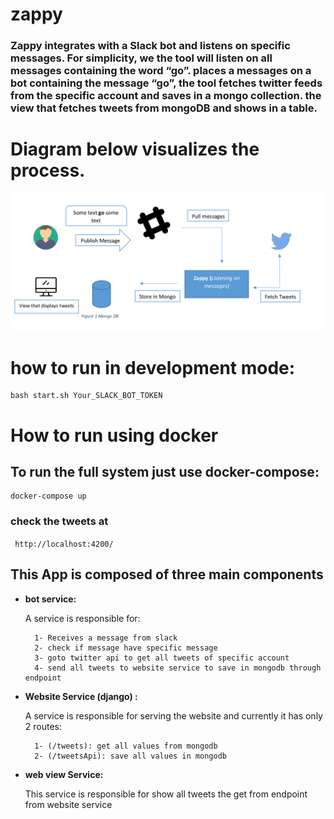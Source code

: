 # zappy

### Zappy integrates with a Slack bot and listens on specific messages. For simplicity, we the tool will listen on all messages containing the word “go”. places a messages on a bot containing the message “go”, the tool fetches twitter feeds from the specific account and saves in a mongo collection. the view that fetches tweets from mongoDB and shows in a table.

# Diagram below visualizes the process.

![Image description](zappy.png)


# how to run in development mode:
 ```
 bash start.sh Your_SLACK_BOT_TOKEN
 ```

# How to run using docker 
## To run the full system just use docker-compose:

``` 
docker-compose up 
```

### check the tweets at 
``` http://localhost:4200/```

## This App is composed of three main components

* **bot service:**

    A service is responsible for:

        1- Receives a message from slack
        2- check if message have specific message
        3- goto twitter api to get all tweets of specific account 
        4- send all tweets to website service to save in mongodb through endpoint


* **Website Service (django) :**

    A service is responsible for serving the website and currently it has only 2 routes:

        1- (/tweets): get all values from mongodb 
        2- (/tweetsApi): save all values in mongodb

* **web view Service:**
    
    This service is responsible for show all tweets the get from endpoint from website service
